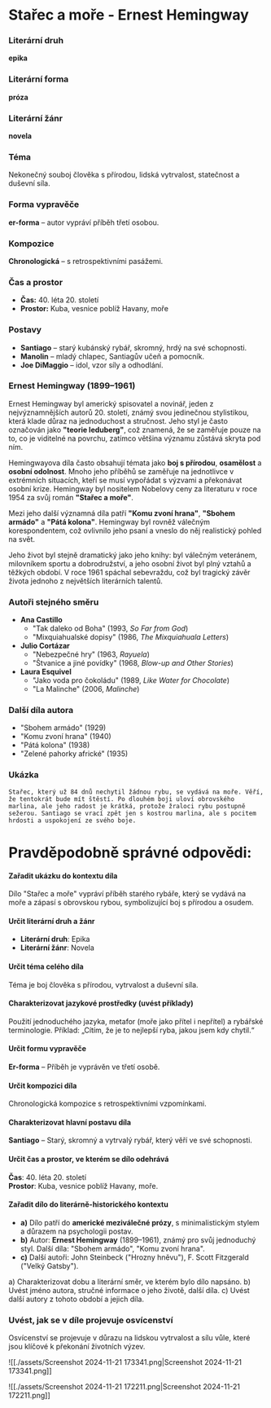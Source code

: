 # Stařec a moře - Ernest Hemingway
### **Literární druh**

**epika**
### **Literární forma**

**próza**
### **Literární žánr**

**novela**
### **Téma**

Nekonečný souboj člověka s přírodou, lidská vytrvalost, statečnost a duševní síla.

### **Forma vypravěče**

**er-forma** – autor vypráví příběh třetí osobou.

### **Kompozice**

**Chronologická** – s retrospektivními pasážemi.

### **Čas a prostor**

- **Čas:** 40. léta 20. století
- **Prostor:** Kuba, vesnice poblíž Havany, moře

### **Postavy**

- **Santiago** – starý kubánský rybář, skromný, hrdý na své schopnosti.
- **Manolin** – mladý chlapec, Santiagův učeň a pomocník.
- **Joe DiMaggio** – idol, vzor síly a odhodlání.

### **Ernest Hemingway (1899–1961)**

Ernest Hemingway byl americký spisovatel a novinář, jeden z nejvýznamnějších autorů 20. století, známý svou jedinečnou stylistikou, která klade důraz na jednoduchost a stručnost. Jeho styl je často označován jako **"teorie leduberg"**, což znamená, že se zaměřuje pouze na to, co je viditelné na povrchu, zatímco většina významu zůstává skryta pod ním.

Hemingwayova díla často obsahují témata jako **boj s přírodou**, **osamělost** a **osobní odolnost**. Mnoho jeho příběhů se zaměřuje na jednotlivce v extrémních situacích, kteří se musí vypořádat s výzvami a překonávat osobní krize. Hemingway byl nositelem Nobelovy ceny za literaturu v roce 1954 za svůj román **"Stařec a moře"**.

Mezi jeho další významná díla patří **"Komu zvoní hrana"**, **"Sbohem armádo"** a **"Pátá kolona"**. Hemingway byl rovněž válečným korespondentem, což ovlivnilo jeho psaní a vneslo do něj realistický pohled na svět.

Jeho život byl stejně dramatický jako jeho knihy: byl válečným veteránem, milovníkem sportu a dobrodružství, a jeho osobní život byl plný vztahů a těžkých období. V roce 1961 spáchal sebevraždu, což byl tragický závěr života jednoho z největších literárních talentů.

### **Autoři stejného směru**

- **Ana Castillo**
    - "Tak daleko od Boha" (1993, _So Far from God_)
    - "Mixquiahualské dopisy" (1986, _The Mixquiahuala Letters_)
- **Julio Cortázar**
    - "Nebezpečné hry" (1963, _Rayuela_)
    - "Štvanice a jiné povídky" (1968, _Blow-up and Other Stories_)
- **Laura Esquivel**
    - "Jako voda pro čokoládu" (1989, _Like Water for Chocolate_)
    - "La Malinche" (2006, _Malinche_)

### **Další díla autora**

- "Sbohem armádo" (1929)
- "Komu zvoní hrana" (1940)
- "Pátá kolona" (1938)
- "Zelené pahorky africké" (1935)

### **Ukázka**

```
Stařec, který už 84 dnů nechytil žádnou rybu, se vydává na moře. Věří, že tentokrát bude mít štěstí. Po dlouhém boji uloví obrovského marlina, ale jeho radost je krátká, protože žraloci rybu postupně sežerou. Santiago se vrací zpět jen s kostrou marlina, ale s pocitem hrdosti a uspokojení ze svého boje.
```

# Pravděpodobně správné odpovědi:
#### Zařadit ukázku do kontextu díla

Dílo "Stařec a moře" vypráví příběh starého rybáře, který se vydává na moře a zápasí s obrovskou rybou, symbolizující boj s přírodou a osudem.

#### Určit literární druh a žánr

- **Literární druh**: Epika
- **Literární žánr**: Novela

#### Určit téma celého díla

Téma je boj člověka s přírodou, vytrvalost a duševní síla.

#### Charakterizovat jazykové prostředky (uvést příklady)

Použití jednoduchého jazyka, metafor (moře jako přítel i nepřítel) a rybářské terminologie. Příklad: „Cítím, že je to nejlepší ryba, jakou jsem kdy chytil.“

#### Určit formu vypravěče

**Er-forma** – Příběh je vyprávěn ve třetí osobě.

#### Určit kompozici díla

Chronologická kompozice s retrospektivními vzpomínkami.

#### Charakterizovat hlavní postavu díla

**Santiago** – Starý, skromný a vytrvalý rybář, který věří ve své schopnosti.

#### Určit čas a prostor, ve kterém se dílo odehrává

**Čas**: 40. léta 20. století  
**Prostor**: Kuba, vesnice poblíž Havany, moře.

#### Zařadit dílo do literárně-historického kontextu

- **a)** Dílo patří do **americké meziválečné prózy**, s minimalistickým stylem a důrazem na psychologii postav.
- **b)** Autor: **Ernest Hemingway** (1899–1961), známý pro svůj jednoduchý styl. Další díla: "Sbohem armádo", "Komu zvoní hrana".
- **c)** Další autoři: John Steinbeck ("Hrozny hněvu"), F. Scott Fitzgerald ("Velký Gatsby").

a) Charakterizovat dobu a literární směr, ve kterém bylo dílo napsáno. 
b) Uvést jméno autora, stručné informace o jeho životě, další díla. 
c) Uvést další autory z tohoto období a jejich díla.

### Uvést, jak se v díle projevuje osvícenství

Osvícenství se projevuje v důrazu na lidskou vytrvalost a sílu vůle, které jsou klíčové k překonání životních výzev.


![[./assets/Screenshot 2024-11-21 173341.png|Screenshot 2024-11-21 173341.png]]








![[./assets/Screenshot 2024-11-21 172211.png|Screenshot 2024-11-21 172211.png]]